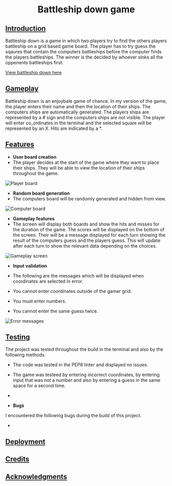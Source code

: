 <h1 align="center">Battleship down game</h1>


## <U>**Introduction**</U>

Battleship down is a game in which two players try to find the others players battleship on a grid based game board. The player has to try guess the sqaures that contain the computers battleships before the computer finds the players battleships. The winner is the decided by whoever sinks all the oppenents battleships first.


[View battleship down here]()


## <u>**Gameplay**</u> ##

Battleship down is an enjoybale game of chance. In my version of the game, the player enters their name and then the location of their ships. The computers ships are automatically generated. The players ships are represented by a # sign and the computers ships are not visible. The player will enter co_ordinates in the terminal and the selected square will be represented by an X. Hits are indicated by a *. 



## <u>**Features**</u> ##

* **User board creation**
 * The player decides at the start of the game where they want to place their ships. They will be able to view the location of their ships throughout the game.

 ![Player board]()

* **Random board generation**
 * The computers board will be randomly generated and hidden from view.

 ![Computer board]()

* **Gameplay features**
 * The screen will display both boards and show the hits and misses for the duration of the game. The scores will be displayed on the bottom of the screen. Their will be a message displayed for each turn showing the result of the computers guess and the players guess. This will update after each turn to show the relevant data depending on the choices.

 ![Gameplay screen]()

 * **Input validation**

 * The following are the messages which will be displayed when coordinates are selected in error.

  * You cannot enter coordinates outside of the gamer grid.

  * You must enter numbers.

  * You cannot enter the same guess twice.

  ![Error messages]()

  ## <u>**Testing**</u> ##

  The project was tested throughout the build in the terminal and also by the following methods.

   * The code was tested in the PEP8 linter and displayed no issues.
   * The game was testeed by entering incorrect coordinates, by entering input that was not a number and also by entering a guess in the same space for a second time.
   * 

* **Bugs**

I encountered the following bugs during the build of this project.

 * 

## <u>**Deployment**</u> ##


## <u>**Credits**</u> ##

## <u>**Acknowledgments**</u> 
